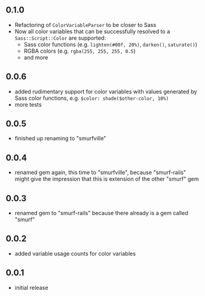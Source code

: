 ## 0.1.0

* Refactoring of `ColorVariableParser` to be closer to Sass
* Now all color variables that can be successfully resolved to a `Sass::Script::Color` are supported:
  * Sass color functions (e.g. `lighten(#00f, 20%)`, `darken()`, `saturate()`)
  * RGBA colors (e.g. `rgba(255, 255, 255, 0.5`)
  * and more

## 0.0.6

* added rudimentary support for color variables with values generated by Sass color functions, e.g. `$color: shade($other-color, 10%)`
* more tests

## 0.0.5

* finished up renaming to "smurfville"

## 0.0.4

* renamed gem again, this time to "smurfville", because "smurf-rails" might give the impression that this is extension of the other "smurf" gem

## 0.0.3

* renamed gem to "smurf-rails" because there already is a gem called "smurf"

## 0.0.2

* added variable usage counts for color variables

## 0.0.1

* initial release